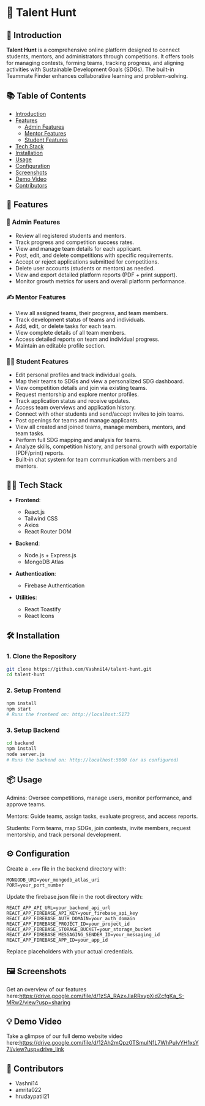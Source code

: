 # 🎯 Talent Hunt

## 🧾 Introduction

**Talent Hunt** is a comprehensive online platform designed to connect students, mentors, and administrators through competitions. It offers tools for managing contests, forming teams, tracking progress, and aligning activities with Sustainable Development Goals (SDGs). The built-in Teammate Finder enhances collaborative learning and problem-solving.

## 📚 Table of Contents

- [Introduction](#-introduction)
- [Features](#-features)
  - [Admin Features](#admin-features)
  - [Mentor Features](#mentor-features)
  - [Student Features](#student-features)
- [Tech Stack](#-tech-stack)
- [Installation](#-installation)
- [Usage](#-usage)
- [Configuration](#-configuration)
- [Screenshots](#-screenshots)
- [Demo Video](#-examples)
- [Contributors](#-contributors)

## 🚀 Features

### 👤 Admin Features

- Review all registered students and mentors.
- Track progress and competition success rates.
- View and manage team details for each applicant.
- Post, edit, and delete competitions with specific requirements.
- Accept or reject applications submitted for competitions.
- Delete user accounts (students or mentors) as needed.
- View and export detailed platform reports (PDF + print support).
- Monitor growth metrics for users and overall platform performance.

### ✍️ Mentor Features

- View all assigned teams, their progress, and team members.
- Track development status of teams and individuals.
- Add, edit, or delete tasks for each team.
- View complete details of all team members.
- Access detailed reports on team and individual progress.
- Maintain an editable profile section.

### 🧑‍🎓 Student Features

- Edit personal profiles and track individual goals.
- Map their teams to SDGs and view a personalized SDG dashboard.
- View competition details and join via existing teams.
- Request mentorship and explore mentor profiles.
- Track application status and receive updates.
- Access team overviews and application history.
- Connect with other students and send/accept invites to join teams.
- Post openings for teams and manage applicants.
- View all created and joined teams, manage members, mentors, and team tasks.
- Perform full SDG mapping and analysis for teams.
- Analyze skills, competition history, and personal growth with exportable (PDF/print) reports.
- Built-in chat system for team communication with members and mentors.

## 🧑‍💻 Tech Stack

- **Frontend**:
  - React.js
  - Tailwind CSS
  - Axios
  - React Router DOM

- **Backend**:
  - Node.js + Express.js
  - MongoDB Atlas

- **Authentication**:
  - Firebase Authentication

- **Utilities**:
  - React Toastify
  - React Icons

## 🛠️ Installation

### 1. Clone the Repository

```bash
git clone https://github.com/Vashni14/talent-hunt.git
cd talent-hunt
```

### 2. Setup Frontend

```bash
npm install
npm start
# Runs the frontend on: http://localhost:5173
```

### 3. Setup Backend

```bash
cd backend
npm install
node server.js
# Runs the backend on: http://localhost:5000 (or as configured)
```

## 📦 Usage

Admins: Oversee competitions, manage users, monitor performance, and approve teams.

Mentors: Guide teams, assign tasks, evaluate progress, and access reports.

Students: Form teams, map SDGs, join contests, invite members, request mentorship, and track personal development.

## ⚙️ Configuration

Create a `.env` file in the backend directory with:

```env
MONGODB_URI=your_mongodb_atlas_uri
PORT=your_port_number
```
Update the firebase.json file in the root directory with:
```env
REACT_APP_API_URL=your_backend_api_url
REACT_APP_FIREBASE_API_KEY=your_firebase_api_key
REACT_APP_FIREBASE_AUTH_DOMAIN=your_auth_domain
REACT_APP_FIREBASE_PROJECT_ID=your_project_id
REACT_APP_FIREBASE_STORAGE_BUCKET=your_storage_bucket
REACT_APP_FIREBASE_MESSAGING_SENDER_ID=your_messaging_id
REACT_APP_FIREBASE_APP_ID=your_app_id
````

Replace placeholders with your actual credentials.

## 🖼️ Screenshots

Get an overview of our features here:https://drive.google.com/file/d/1zSA_RAzxJlaRRxypXidZcfgKa_S-MRw2/view?usp=sharing

## 💡 Demo Video

Take a glimpse of our full demo website video here:https://drive.google.com/file/d/12Ah2mQpz0TSmulN1L7WhPuIvYH1xsY7l/view?usp=drive_link

## 👥 Contributors

- Vashni14
- amrita022
- hrudaypatil21
